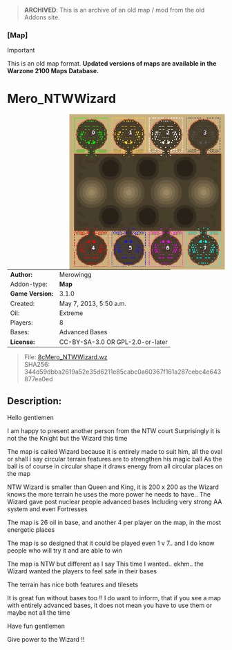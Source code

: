 > **ARCHIVED**: This is an archive of an old map / mod from the old Addons site.

### [Map]

> [!IMPORTANT]
> This is an old map format. **Updated versions of maps are available in the Warzone 2100 Maps Database.**

# Mero_NTWWizard

<img src="./preview.jpg" align="right" />

| | |
| - | - |
| __Author:__ | Merowingg |
| Addon-type: | __Map__ |
| __Game Version:__ | 3.1.0 |
| Created: | May 7, 2013, 5:50 a.m. |
| Oil: | Extreme |
| Players: | 8 |
| Bases: | Advanced Bases |
| __License:__ | CC-BY-SA-3.0 OR GPL-2.0-or-later |

> File: [8cMero_NTWWizard.wz](https://github.com/Warzone2100/old-addons-site/raw/main/assets/185/8cMero_NTWWizard.wz)  
> SHA256: 344d59dbba2619a52e35d6211e85cabc0a60367f161a287cebc4e643877ea0ed

## Description:

Hello gentlemen  

I am happy to present another person from the NTW court  Surprisingly it is not the the Knight but the Wizard this time  

The map is called Wizard because it is entirely made to suit him, all the oval or shall i say circular terrain features are to strengthen his magic ball  As the ball is of course in circular shape it draws energy from all circular places on the map  

NTW Wizard is smaller than Queen and King, it is 200 x 200 as the Wizard knows the more terrain he uses the more power he needs to have.. The Wizard gave post nuclear people advanced bases Including very strong AA system and even Fortresses  

The map is 26 oil in base, and another 4 per player on the map, in the most energetic places  

The map is so designed that it could be played even 1 v 7.. and I do know people who will try it  and are able to win  

The map is NTW but different as I say  This time I wanted.. ekhm.. the Wizard wanted  the players to feel safe in their bases  

The terrain has nice both features and tilesets  

It is great fun without bases too !! I do want to inform, that if you see a map with entirely advanced bases, it does not mean you have to use them  or maybe not all the time  

Have fun gentlemen  

Give power to the Wizard !!  



